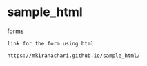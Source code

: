 # sample_html
forms

    link for the form using html

    https://mkiranachari.github.io/sample_html/
